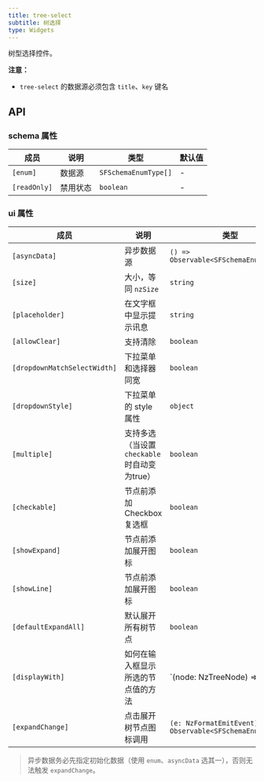```yaml
---
title: tree-select
subtitle: 树选择
type: Widgets
---
```


树型选择控件。

**注意：**

- `tree-select` 的数据源必须包含 `title`、`key` 键名

## API

### schema 属性

成员 | 说明 | 类型 | 默认值
----|------|-----|------
`[enum]` | 数据源 | `SFSchemaEnumType[]` | -
`[readOnly]` | 禁用状态  | `boolean` | -

### ui 属性

成员 | 说明 | 类型 | 默认值
----|------|-----|------
`[asyncData]` | 异步数据源 | `() => Observable<SFSchemaEnumType[]>` | -
`[size]` | 大小，等同 `nzSize` | `string` | `default`
`[placeholder]` | 在文字框中显示提示讯息 | `string` | -
`[allowClear]` | 支持清除 | `boolean` | `false`
`[dropdownMatchSelectWidth]` | 下拉菜单和选择器同宽 | `boolean` | `true`
`[dropdownStyle]` | 下拉菜单的 style 属性 | `object` | -
`[multiple]` | 支持多选（当设置 `checkable` 时自动变为true） | `boolean` | `false`
`[checkable]` | 节点前添加 Checkbox 复选框 | `boolean` | `false`
`[showExpand]` | 节点前添加展开图标 | `boolean` | `true`
`[showLine]` | 节点前添加展开图标 | `boolean` | `false`
`[defaultExpandAll]` | 默认展开所有树节点 | `boolean` | `false`
`[displayWith]` | 如何在输入框显示所选的节点值的方法 | `(node: NzTreeNode) => string | undefined` | `(node: NzTreeNode) => node.title`
`[expandChange]` | 点击展开树节点图标调用 | `(e: NzFormatEmitEvent) => Observable<SFSchemaEnum[]>` | -

> 异步数据务必先指定初始化数据（使用 `enum`、`asyncData` 选其一），否则无法触发 `expandChange`。
